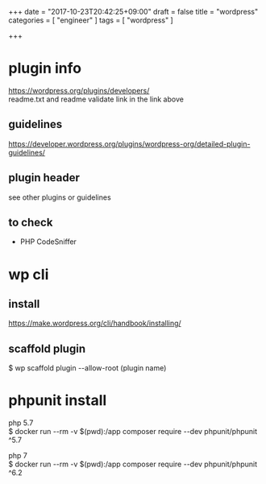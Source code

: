 +++
date = "2017-10-23T20:42:25+09:00"
draft = false
title = "wordpress"
categories = [ "engineer" ]
tags = [ "wordpress" ]

+++

# plugin info

https://wordpress.org/plugins/developers/  
readme.txt and readme validate link in the link above  

## guidelines

https://developer.wordpress.org/plugins/wordpress-org/detailed-plugin-guidelines/  

## plugin header

see other plugins or guidelines  

## to check

- PHP CodeSniffer

# wp cli

## install

https://make.wordpress.org/cli/handbook/installing/  

## scaffold plugin

$ wp scaffold plugin --allow-root (plugin name)  

# phpunit install

php 5.7  
$ docker run --rm -v $(pwd):/app composer require --dev phpunit/phpunit ^5.7

php 7  
$ docker run --rm -v $(pwd):/app composer require --dev phpunit/phpunit ^6.2

